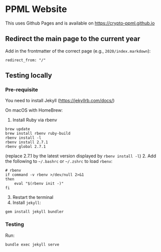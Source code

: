 # PPML Website

This uses Github Pages and is available on https://crypto-ppml.github.io

## Redirect the main page to the current year

Add in the frontmatter of the correct page (e.g., `2020/index.markdown`):
```
redirect_from: "/"
```

## Testing locally

### Pre-requisite

You need to install Jekyll (https://jekyllrb.com/docs/)

On macOS with HomeBrew:

1. Install Ruby via rbenv
```
brew update
brew install rbenv ruby-build
rbenv install -l
rbenv install 2.7.1
rbenv global 2.7.1
```
(replace 2.7.1 by the latest version displayed by `rbenv install -l`)
2. Add the following to `~/.bashrc` or `~/.zshrc` to load `rbenv`:
```
# rbenv
if command -v rbenv >/dev/null 2>&1
then 
    eval "$(rbenv init -)"
fi
```
3. Restart the terminal
4. Install `jekyll`:
```
gem install jekyll bundler
```

### Testing

Run:

```
bundle exec jekyll serve
```

